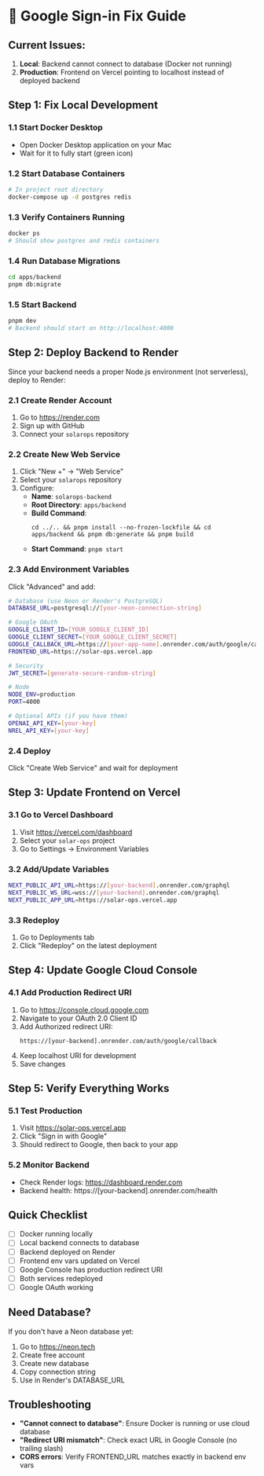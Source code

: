 # 🔧 Google Sign-in Fix Guide

## Current Issues:
1. **Local**: Backend cannot connect to database (Docker not running)
2. **Production**: Frontend on Vercel pointing to localhost instead of deployed backend

## Step 1: Fix Local Development

### 1.1 Start Docker Desktop
- Open Docker Desktop application on your Mac
- Wait for it to fully start (green icon)

### 1.2 Start Database Containers
```bash
# In project root directory
docker-compose up -d postgres redis
```

### 1.3 Verify Containers Running
```bash
docker ps
# Should show postgres and redis containers
```

### 1.4 Run Database Migrations
```bash
cd apps/backend
pnpm db:migrate
```

### 1.5 Start Backend
```bash
pnpm dev
# Backend should start on http://localhost:4000
```

## Step 2: Deploy Backend to Render

Since your backend needs a proper Node.js environment (not serverless), deploy to Render:

### 2.1 Create Render Account
1. Go to https://render.com
2. Sign up with GitHub
3. Connect your `solarops` repository

### 2.2 Create New Web Service
1. Click "New +" → "Web Service"
2. Select your `solarops` repository
3. Configure:
   - **Name**: `solarops-backend`
   - **Root Directory**: `apps/backend`
   - **Build Command**: 
     ```
     cd ../.. && pnpm install --no-frozen-lockfile && cd apps/backend && pnpm db:generate && pnpm build
     ```
   - **Start Command**: `pnpm start`

### 2.3 Add Environment Variables
Click "Advanced" and add:

```bash
# Database (use Neon or Render's PostgreSQL)
DATABASE_URL=postgresql://[your-neon-connection-string]

# Google OAuth
GOOGLE_CLIENT_ID=[YOUR_GOOGLE_CLIENT_ID]
GOOGLE_CLIENT_SECRET=[YOUR_GOOGLE_CLIENT_SECRET]
GOOGLE_CALLBACK_URL=https://[your-app-name].onrender.com/auth/google/callback
FRONTEND_URL=https://solar-ops.vercel.app

# Security
JWT_SECRET=[generate-secure-random-string]

# Node
NODE_ENV=production
PORT=4000

# Optional APIs (if you have them)
OPENAI_API_KEY=[your-key]
NREL_API_KEY=[your-key]
```

### 2.4 Deploy
Click "Create Web Service" and wait for deployment

## Step 3: Update Frontend on Vercel

### 3.1 Go to Vercel Dashboard
1. Visit https://vercel.com/dashboard
2. Select your `solar-ops` project
3. Go to Settings → Environment Variables

### 3.2 Add/Update Variables
```bash
NEXT_PUBLIC_API_URL=https://[your-backend].onrender.com/graphql
NEXT_PUBLIC_WS_URL=wss://[your-backend].onrender.com/graphql
NEXT_PUBLIC_APP_URL=https://solar-ops.vercel.app
```

### 3.3 Redeploy
1. Go to Deployments tab
2. Click "Redeploy" on the latest deployment

## Step 4: Update Google Cloud Console

### 4.1 Add Production Redirect URI
1. Go to https://console.cloud.google.com
2. Navigate to your OAuth 2.0 Client ID
3. Add Authorized redirect URI:
   ```
   https://[your-backend].onrender.com/auth/google/callback
   ```
4. Keep localhost URI for development
5. Save changes

## Step 5: Verify Everything Works

### 5.1 Test Production
1. Visit https://solar-ops.vercel.app
2. Click "Sign in with Google"
3. Should redirect to Google, then back to your app

### 5.2 Monitor Backend
- Check Render logs: https://dashboard.render.com
- Backend health: https://[your-backend].onrender.com/health

## Quick Checklist
- [ ] Docker running locally
- [ ] Local backend connects to database
- [ ] Backend deployed on Render
- [ ] Frontend env vars updated on Vercel
- [ ] Google Console has production redirect URI
- [ ] Both services redeployed
- [ ] Google OAuth working

## Need Database?
If you don't have a Neon database yet:
1. Go to https://neon.tech
2. Create free account
3. Create new database
4. Copy connection string
5. Use in Render's DATABASE_URL

## Troubleshooting
- **"Cannot connect to database"**: Ensure Docker is running or use cloud database
- **"Redirect URI mismatch"**: Check exact URL in Google Console (no trailing slash)
- **CORS errors**: Verify FRONTEND_URL matches exactly in backend env vars